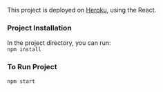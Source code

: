 This project is deployed on [Heroku](https://brain-alive.herokuapp.com/), using the React.

### Project Installation
In the project directory, you can run:<br/>
`npm install`

### To Run Project
`npm start`

